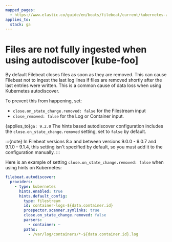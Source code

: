 ```yaml
---
mapped_pages:
  - https://www.elastic.co/guide/en/beats/filebeat/current/kubernetes-autodiscover.html
applies_to:
  stack: ga
---
```


# Files are not fully ingested when using autodiscover [kube-foo]

By default Filebeat closes files as soon as they are removed. This can
cause Filebeat not to ingest the last log lines if files are removed
shortly after the last entries were written. This is a common cause of
data loss when using Kubernetes autodiscover.

To prevent this from happening, set:
- `close.on_state_change.removed: false` for the Filestream input
- `close_removed: false` for the Log or Container input.

{applies_to}`ga: 9.2.0` The hints based autodiscover configuration includes the
`close.on_state_change.removed` setting, set to `false` by default.

:::{note}
In Filebeat versions 8.x and between versions 9.0.0 - 9.0.7 and
9.1.0 - 9.1.4, this setting isn't specified by default, so you must
add it to the configuration manually.
:::


Here is an example of setting `close.on_state_change.removed: false`
when using hints on Kubernetes:
```yaml
filebeat.autodiscover:
  providers:
    - type: kubernetes
      hints.enabled: true
      hints.default_config:
        type: filestream
        id: container-logs-${data.container.id}
        prospector.scanner.symlinks: true
        close.on_state_change.removed: false
        parsers:
          - container: ~
        paths:
          - /var/log/containers/*-${data.container.id}.log
```
